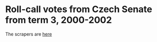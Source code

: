 # Roll-call votes from Czech Senate from term 3, 2000-2002

The scrapers are [here](https://github.com/michalskop/scraper-senat.cz)